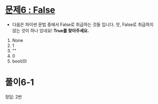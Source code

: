 # [문제6 : False](https://www.notion.so/6-False-a4aee91c2bf04be4b7938f89f9f60a24)

- 다음은 파이썬 문법 중에서 False로 취급하는 것들 입니다. 앗, False로 취급하지 않는 것이 하나 있네요! **True를 찾아주세요.**

1. None
2. 1
3. ""
4. 0
5. bool(0)

# 풀이6-1

정답: 2번

